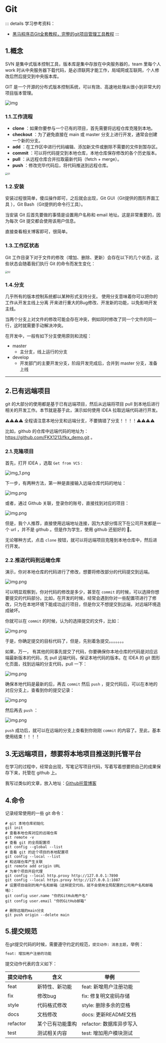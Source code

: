 # Git

::: details 学习参考资料：

- [黑马程序员Git全套教程，完整的git项目管理工具教程](https://www.bilibili.com/video/BV1MU4y1Y7h5)
  :::

## 1.概念

SVN 是集中式版本控制工具，版本库是集中存放在中央服务器的，team 里每个人 work
时从中央服务器下载代码，是必须联网才能工作，局域网或互联网，个人修改后然后提交到中央版本库。

GIT 是一个开源的分布式版本控制系统，可以有效、高速地处理从很小到非常大的项目版本管理。

![img](https://www.runoob.com/wp-content/uploads/2015/02/0D32F290-80B0-4EA4-9836-CA58E22569B3.jpg)

### 1.1.工作流程

- **clone** ：如果你要参与一个已有的项目，首先需要将远程仓库克隆到本地。
- **checkout** ：为了避免直接在 main 或 master 分支上进行开发，通常会创建一个新的分支。
- **add** ：在工作区中进行代码编辑、添加新文件或删除不需要的文件到暂存区。
- **commit** ：可以将代码提交到本地仓库，本地仓库保存修改的各个历史版本。
- **pull** ：从远程仓库合并拉取最新代码（fetch + merge）。
- **push** ：修改完毕代码后，将代码推送到远程仓库。

<img src="./imgs/Git/01.png" alt="01" style="zoom:50%;" />

### 1.2.安装

安装过程很简单，傻瓜操作即可，之后就会出现，Git GUI（Git提供的图形界面工具 ），Git Bash（Git提供的命令行工具）。

当安装 Git 后首先要做的事情是设置用户名称和 email 地址。这是非常重要的，因为每次 Git 提交都会使用该用户信息。

直接查看相关博客即可，很简单。

### 1.3.工作区状态

Git 工作目录下对于文件的修改（增加、删除、更新）会存在以下的几个状态，这些状态会随着我们执行 Git 的命令而发生变化：

<img src="./imgs/Git/02.png" alt="02" style="zoom:50%;" />

### 1.4.分支

几乎所有的版本控制系统都以某种形式支持分支。 使用分支意味着你可以把你的工作从开发主线上分离 开来进行重大的Bug修改、开发新的功能，以免影响开发主线。

当两个分支上对文件的修改可能会存在冲突，例如同时修改了同一个文件的同一行，这时就需要手动解决冲突。

在开发中，一般有如下分支使用原则和流程：

- master
    - 主分支，线上运行的分支
- develop
    - 开发部门的主要开发分支，阶段开发完成后，合并到 master 分支，准备上线

----

## 2.已有远端项目

git 的大部分的使用都是基于已有远端项目，然后从远端将项目 pull 到本地后进行相关的开发工作。本节就是基于此，演示如何使用 IDEA
拉取远端代码进行开发。

⚠️⚠️⚠️⚠️ 全程请注意本地分支和远端分支，不要搞错了分支！！！！⚠️⚠️⚠️⚠️

比如，github 的仓库中远端代码的地址为：https://github.com/FKX1213/fkx_demo.git 。

### 2.1.克隆项目

首先，打开 IDEA ，选取 `Get from VCS` :

![img_1.png](imgs/Git/03.png)

下一步，有两种方法，第一种是直接输入远端仓库代码的地址：

![img.png](imgs/Git/04.png)

或者，通过 Github 关联，登录你的账号，直接找到对应的项目：

![img.png](imgs/Git/05.png)

但是，我个人推荐，直接使用远端地址连接，因为大部分情况下在公司开发都是一个 url ，并不是 github 。但是作为学生，使用 github
还挺好的 🖖。

无论哪种方式，点击 `clone` 按钮，就可以将远端项目克隆到本地仓库中，然后进行开发。

### 2.2.推送代码到远端仓库

演示，你对本地仓库的代码进行了修改，想要将修改部分的代码提交到远端。

![img.png](imgs/Git/06.png)

可以明显观察到，你对代码的修改是多少，甚至在 `commit`
的时候，可以选择你想要提交的代码部分。比如，在开发的时候，经常会遇到你对一些配置项进行了修改，只为在本地环境下能成功运行项目，但是你又不想提交到远端，对远端环境造成破坏。

你就可以在 `commit` 的时候，认为的选择提交的文件，比如：

![img.png](imgs/Git/07.png)

于是，你确定提交的目标代码了，但是，先别着急提交。。。。。。。

如果，万一， 有其他的同事先提交了代码，你要确保你本地仓库的代码是对应远端最新版本的代码，先 pull 远端代码，保证本地代码的版本。在
IDEA 的 git 图形化页面，找到远端的分支代码，pull 一下：

![img.png](imgs/Git/08.png)

确保本地代码是最新的后，再去 `commit` 然后 `push` ，提交代码后，可以在本地的对应分支上，查看到你的提交记录：

![img.png](imgs/Git/09.png)

然后再去 `push` ：

![img.png](imgs/Git/10.png)

`push` 成功后，就可以在远端的分支上查看到你刚刚 `commit` 的内容了。至此，基本使用结束！！！！

## 3.无远端项目，想要将本地项目推送到托管平台

在学习的过程中，经常会出现，写笔记写项目代码，写着写着想要把自己的成果保存下来，托管在 github 上。

我写过类似的文章，放入地址：[Github托管博客](../../other/blog/02_Github)

## 4.命令

记录经常使用的一些 git 命令：

````shell:line-numbers
# git 本地仓库初始化
git init
# 查看本地仓库对应的远端仓库
git remote -v
# 查看 git 的全局配置项
git config --global --list
# 查看 git 的这个项目的本地配置项
git config --local --list
# 和远端仓库产生关联
git remote add origin URL
# 为单个项目开启代理
git config --local http.proxy http://127.0.0.1:7890
git config --local https.proxy http://127.0.0.1:1087
# 设置项目级别的用户名和邮箱（这样提交代码，就不会使用全局配置的公司用户名和邮箱咯）：
git config user.name "你的GitHub用户名"
git config user.email "你的GitHub邮箱"

# 删除远端的main分支
git push origin --delete main
````

## 5.提交规范

在git提交代码的时候，需要遵守约定的规范，`提交动作: 消息主题`，举例：

```txt
feat: 增加用户注册的功能
```

提交动作代表的含义如下：

| 提交动作名    | 含义       | 举例                |
|----------|----------|-------------------|
| feat     | 新特性、新功能  | feat: 新增用户注册功能    |
| fix      | 修改bug    | fix: 修复明文密码存储     |
| style    | 代码格式修改   | style: 删除多余的空格    |
| docs     | 文档修改     | docs: 更新README文档  |
| refactor | 某个已有功能重构 | refactor: 数据库异步写入 |
| test     | 测试相关内容   | test: 增加用户模块测试    |